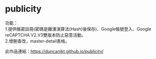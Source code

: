 # publicity  

功能：  
1.提供帳密註冊(密碼是雜湊演算法(Hash)後保存)、Google帳號登入、Google reCAPTCHA V2.V3雙版本防止惡意活動。  
2.增刪查改，master-detail表格。  

  
此作品連結：https://duncanikt.github.io/publicity/
